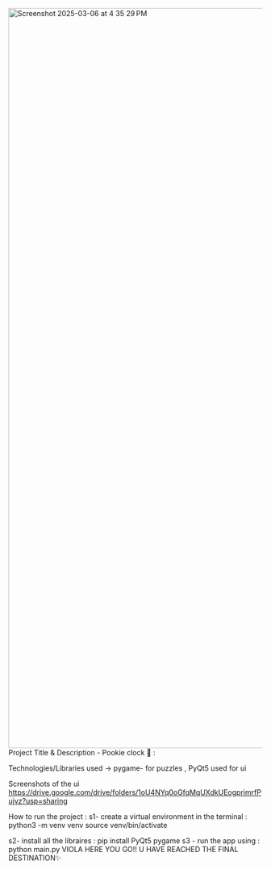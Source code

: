 <img width="1469" alt="Screenshot 2025-03-06 at 4 35 29 PM" src="https://github.com/user-attachments/assets/98b411a8-c4b0-465c-8854-71318bddd231" />Project Title & Description - Pookie clock 🎀 :



Technologies/Libraries used -> pygame- for puzzles , PyQt5 used for ui

Screenshots of the ui
https://drive.google.com/drive/folders/1oU4NYq0oGfqMqUXdkUEogprimrfPujvz?usp=sharing



How to run the project : s1-  create a virtual environment in the terminal : 
python3 -m venv venv
source venv/bin/activate

s2- install all the libraires : pip install PyQt5 pygame
s3 - run the app using : python main.py 
VIOLA  HERE YOU GO!! U HAVE  REACHED THE FINAL DESTINATION✨


